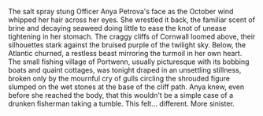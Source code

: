 The salt spray stung Officer Anya Petrova's face as the October wind whipped her hair across her eyes.  She wrestled it back, the familiar scent of brine and decaying seaweed doing little to ease the knot of unease tightening in her stomach.  The craggy cliffs of Cornwall loomed above, their silhouettes stark against the bruised purple of the twilight sky.  Below, the Atlantic churned, a restless beast mirroring the turmoil in her own heart.  The small fishing village of Portwenn, usually picturesque with its bobbing boats and quaint cottages, was tonight draped in an unsettling stillness, broken only by the mournful cry of gulls circling the shrouded figure slumped on the wet stones at the base of the cliff path.  Anya knew, even before she reached the body, that this wouldn't be a simple case of a drunken fisherman taking a tumble.  This felt… different.  More sinister.
